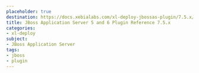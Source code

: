 ```yaml
---
placeholder: true
destination: https://docs.xebialabs.com/xl-deploy-jbossas-plugin/7.5.x/jbossPluginManual.html
title: JBoss Application Server 5 and 6 Plugin Reference 7.5.x
categories:
- xl-deploy
subject:
- JBoss Application Server
tags:
- jboss
- plugin
---
```

